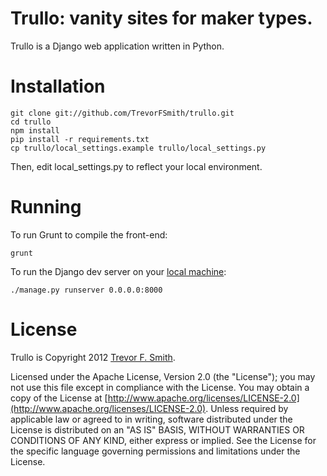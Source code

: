 # Trullo: vanity sites for maker types.

Trullo is a Django web application written in Python.

# Installation

	git clone git://github.com/TrevorFSmith/trullo.git
	cd trullo
	npm install
	pip install -r requirements.txt
	cp trullo/local_settings.example trullo/local_settings.py

Then, edit local_settings.py to reflect your local environment.

# Running

To run Grunt to compile the front-end:

	grunt

To run the Django dev server on your [local machine](http://127.0.0.1:8000/):

	./manage.py runserver 0.0.0.0:8000

# License

Trullo is Copyright 2012 [Trevor F. Smith](http://trevor.smith.name/).

Licensed under the Apache License, Version 2.0 (the "License"); you may not use this file except in compliance with the License. You may obtain a copy of the License at [http://www.apache.org/licenses/LICENSE-2.0](http://www.apache.org/licenses/LICENSE-2.0). Unless required by applicable law or agreed to in writing, software distributed under the License is distributed on an "AS IS" BASIS, WITHOUT WARRANTIES OR CONDITIONS OF ANY KIND, either express or implied. See the License for the specific language governing permissions and limitations under the License.
